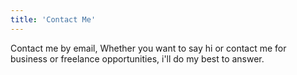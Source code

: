 ```yaml
---
title: 'Contact Me'
---
```


Contact me by email, Whether you want to say hi or contact me for business or freelance opportunities, i'll do my best to answer.
